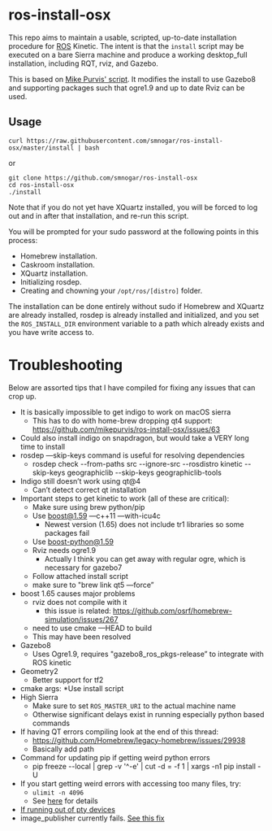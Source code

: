 ros-install-osx 
===============

This repo aims to maintain a usable, scripted, up-to-date installation procedure for
[ROS](http://ros.org) Kinetic. The intent is that the `install` script may be executed on a
bare Sierra machine and produce a working desktop_full installation,
including RQT, rviz, and Gazebo.

This is based on [Mike Purvis' script](https://github.com/mikepurvis/ros-install-osx). It modifies the install to use Gazebo8 and supporting packages such that ogre1.9 and up to date Rviz can be used.

[1]: https://gist.github.com/mikepurvis/9837958


Usage
-----

    curl https://raw.githubusercontent.com/smnogar/ros-install-osx/master/install | bash

or

```shell
git clone https://github.com/smnogar/ros-install-osx
cd ros-install-osx
./install
```

Note that if you do not yet have XQuartz installed, you will be forced to log out and
in after that installation, and re-run this script.

You will be prompted for your sudo password at the following points in this process:

   - Homebrew installation.
   - Caskroom installation.
   - XQuartz installation.
   - Initializing rosdep.
   - Creating and chowning your `/opt/ros/[distro]` folder.

The installation can be done entirely without sudo if Homebrew and XQuartz are already
installed, rosdep is already installed and initialized, and you set the `ROS_INSTALL_DIR`
environment variable to a path which already exists and you have write access to.

# Troubleshooting

Below are assorted tips that I have compiled for fixing any issues that can crop up.

* It is basically impossible to get indigo to work on macOS sierra
    * This has to do with home-brew dropping qt4 support: https://github.com/mikepurvis/ros-install-osx/issues/63
* Could also install indigo on snapdragon, but would take a VERY long time to install
* rosdep —skip-keys command is useful for resolving dependencies
    * rosdep check --from-paths src --ignore-src --rosdistro kinetic --skip-keys geographiclib --skip-keys geographiclib-tools
* Indigo still doesn’t work using qt@4
    * Can’t detect correct qt installation
* Important steps to get kinetic to work (all of these are critical):
    * Make sure using brew python/pip
    * Use boost@1.59 —c++11 —with-icu4c
        * Newest version (1.65) does not include tr1 libraries so some packages fail
    * Use boost-python@1.59
    * Rviz needs ogre1.9
        * Actually I think you can get away with regular ogre, which is necessary for gazebo7
    * Follow attached install script
    * make sure to "brew link qt5 —force”
* boost 1.65 causes major problems
    * rviz does not compile with it
        * this issue is related: https://github.com/osrf/homebrew-simulation/issues/267
    * need to use cmake —HEAD to build
    * This may have been resolved
* Gazebo8
    * Uses Ogre1.9, requires "gazebo8_ros_pkgs-release” to integrate with ROS kinetic
* Geometry2
    * Better support for tf2
* cmake args: 
    *Use install script
* High Sierra
    * Make sure to set `ROS_MASTER_URI` to the actual machine name
    * Otherwise significant delays exist in running especially python based commands
* If having QT errors compiling look at the end of this thread:
    * https://github.com/Homebrew/legacy-homebrew/issues/29938
    * Basically add path
* Command for updating pip if getting weird python errors
    * pip freeze --local | grep -v '^\-e' | cut -d = -f 1  | xargs -n1 pip install -U
* If you start getting weird errors with accessing too many files, try:
	* `ulimit -n 4096`
	* See [here](https://superuser.com/questions/433746/is-there-a-fix-for-the-too-many-open-files-in-system-error-on-os-x-10-7-1) for details
* [If running out of pty devices](https://codybonney.com/increase-the-max-number-of-ptys-on-os-x-10-8-3/)
* image_publisher currently fails. [See this fix](https://github.com/ros-perception/image_pipeline/pull/304)